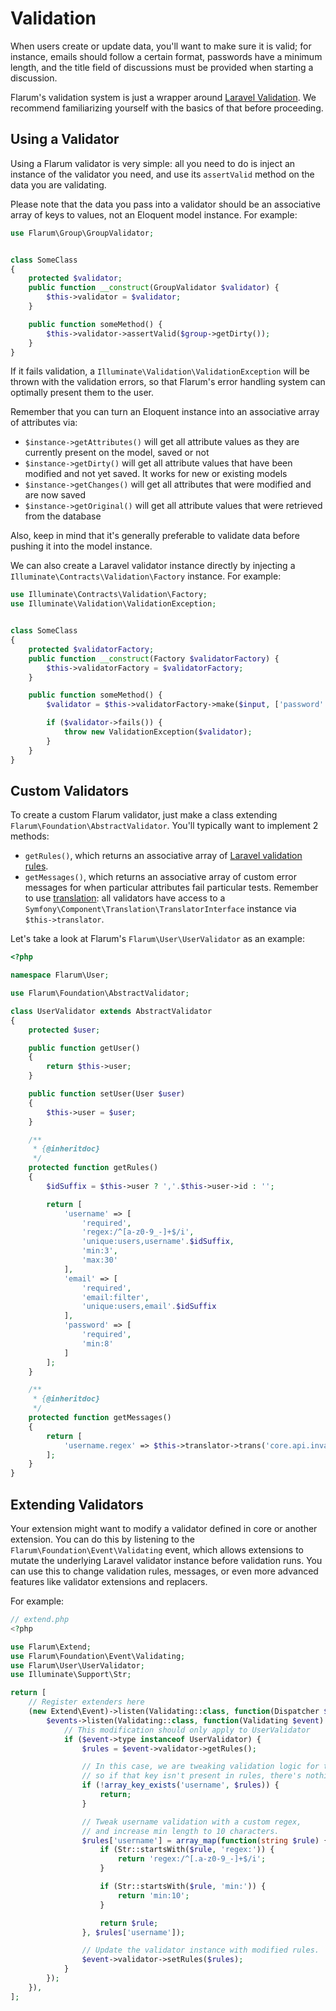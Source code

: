 # Validation

When users create or update data, you'll want to make sure it is valid; for instance, emails should follow a certain format, passwords have a minimum length, and the title field of discussions must be provided when starting a discussion.

Flarum's validation system is just a wrapper around [Laravel Validation](https://laravel.com/docs/6.x/validation#manually-creating-validators). We recommend familiarizing yourself with the basics of that before proceeding.

## Using a Validator

Using a Flarum validator is very simple: all you need to do is inject an instance of the validator you need, and use its `assertValid` method on the data you are validating.

Please note that the data you pass into a validator should be an associative array of keys to values, not an Eloquent model instance. For example:

```php
use Flarum\Group\GroupValidator;


class SomeClass
{
    protected $validator;
    public function __construct(GroupValidator $validator) {
        $this->validator = $validator;
    }

    public function someMethod() {
        $this->validator->assertValid($group->getDirty());
    }
}
```

If it fails validation, a `Illuminate\Validation\ValidationException` will be thrown with the validation errors, so that Flarum's error handling system can optimally present them to the user.

Remember that you can turn an Eloquent instance into an associative array of attributes via:

- `$instance->getAttributes()` will get all attribute values as they are currently present on the model, saved or not
- `$instance->getDirty()` will get all attribute values that have been modified and not yet saved. It works for new or existing models
- `$instance->getChanges()` will get all attributes that were modified and are now saved
- `$instance->getOriginal()` will get all attribute values that were retrieved from the database

Also, keep in mind that it's generally preferable to validate data before pushing it into the model instance.

We can also create a Laravel validator instance directly by injecting a `Illuminate\Contracts\Validation\Factory` instance. For example:

```php
use Illuminate\Contracts\Validation\Factory;
use Illuminate\Validation\ValidationException;


class SomeClass
{
    protected $validatorFactory;
    public function __construct(Factory $validatorFactory) {
        $this->validatorFactory = $validatorFactory;
    }

    public function someMethod() {
        $validator = $this->validatorFactory->make($input, ['password' => 'required|confirmed']);

        if ($validator->fails()) {
            throw new ValidationException($validator);
        }
    }
}
```

## Custom Validators

To create a custom Flarum validator, just make a class extending `Flarum\Foundation\AbstractValidator`. You'll typically want to implement 2 methods:

- `getRules()`, which returns an associative array of [Laravel validation rules](https://laravel.com/docs/6.x/validation#available-validation-rules).
- `getMessages()`, which returns an associative array of custom error messages for when particular attributes fail particular tests. Remember to use [translation](i18n.md): all validators have access to a `Symfony\Component\Translation\TranslatorInterface` instance via `$this->translator`.

Let's take a look at Flarum's `Flarum\User\UserValidator` as an example:

```php
<?php

namespace Flarum\User;

use Flarum\Foundation\AbstractValidator;

class UserValidator extends AbstractValidator
{
    protected $user;

    public function getUser()
    {
        return $this->user;
    }

    public function setUser(User $user)
    {
        $this->user = $user;
    }

    /**
     * {@inheritdoc}
     */
    protected function getRules()
    {
        $idSuffix = $this->user ? ','.$this->user->id : '';

        return [
            'username' => [
                'required',
                'regex:/^[a-z0-9_-]+$/i',
                'unique:users,username'.$idSuffix,
                'min:3',
                'max:30'
            ],
            'email' => [
                'required',
                'email:filter',
                'unique:users,email'.$idSuffix
            ],
            'password' => [
                'required',
                'min:8'
            ]
        ];
    }

    /**
     * {@inheritdoc}
     */
    protected function getMessages()
    {
        return [
            'username.regex' => $this->translator->trans('core.api.invalid_username_message')
        ];
    }
}
```

## Extending Validators

Your extension might want to modify a validator defined in core or another extension. You can do this by listening to the `Flarum\Foundation\Event\Validating` event, which allows extensions to mutate the underlying Laravel validator instance before validation runs. You can use this to change validation rules, messages, or even more advanced features like validator extensions and replacers.

For example:

```php
// extend.php
<?php

use Flarum\Extend;
use Flarum\Foundation\Event\Validating;
use Flarum\User\UserValidator;
use Illuminate\Support\Str;

return [
    // Register extenders here
    (new Extend\Event)->listen(Validating::class, function(Dispatcher $events) {
        $events->listen(Validating::class, function(Validating $event) {
            // This modification should only apply to UserValidator
            if ($event->type instanceof UserValidator) {
                $rules = $event->validator->getRules();

                // In this case, we are tweaking validation logic for the username attribute,
                // so if that key isn't present in rules, there's nothing we need to do.
                if (!array_key_exists('username', $rules)) {
                    return;
                }

                // Tweak username validation with a custom regex,
                // and increase min length to 10 characters.
                $rules['username'] = array_map(function(string $rule) {
                    if (Str::startsWith($rule, 'regex:')) {
                        return 'regex:/^[.a-z0-9_-]+$/i';
                    }

                    if (Str::startsWith($rule, 'min:')) {
                        return 'min:10';
                    }

                    return $rule;
                }, $rules['username']);

                // Update the validator instance with modified rules.
                $event->validator->setRules($rules);
            }
        });
    }),
];
```
